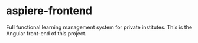 # aspiere-frontend
Full functional learning management system for private institutes. This is the Angular front-end of this project.
